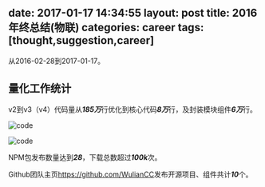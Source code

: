 date: 2017-01-17 14:34:55
layout: post
title: 2016年终总结(物联)
categories: career
tags: [thought,suggestion,career]
---

从2016-02-28到2017-01-17。

<!-- more -->

## 量化工作统计

v2到v3（v4）代码量从***185万***行优化到核心代码***8万***行，及封装模块组件***6万***行。

![code](https://cloud.githubusercontent.com/assets/1890238/22010286/36fa95ec-dcc3-11e6-9c04-4bfa7db24373.png)

![code](https://cloud.githubusercontent.com/assets/1890238/22010303/499460e8-dcc3-11e6-95c5-ba1b25b5dbdc.png)

NPM包发布数量达到***28***，下载总数超过***100k***次。

Github团队主页<https://github.com/WulianCC>发布开源项目、组件共计***10***个。

